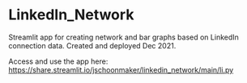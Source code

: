 # LinkedIn_Network
Streamlit app for creating network and bar graphs based on LinkedIn connection data. Created and deployed Dec 2021.

Access and use the app here: https://share.streamlit.io/jschoonmaker/linkedin_network/main/li.py
